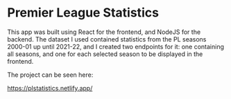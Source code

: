 # Premier League Statistics

This app was built using React for the frontend, and NodeJS for the backend. The dataset I used contained statistics from the PL seasons 2000-01 up until 2021-22, and I created two endpoints for it: one containing all seasons, and one for each selected season to be displayed in the frontend. 

The project can be seen here:

https://plstatistics.netlify.app/
